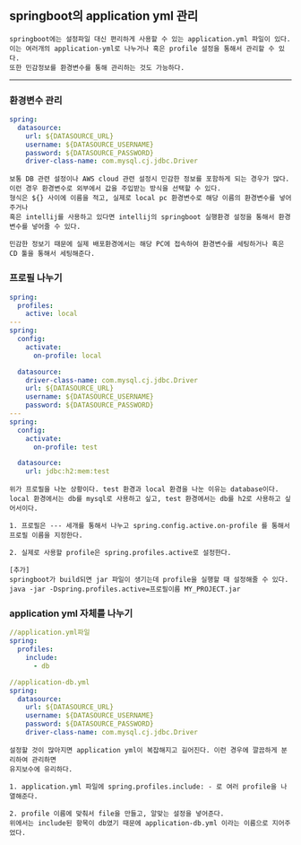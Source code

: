 ## springboot의 application yml 관리

    springboot에는 설정파일 대신 편리하게 사용할 수 있는 application.yml 파일이 있다.
    이는 여러개의 application-yml로 나누거나 혹은 profile 설정을 통해서 관리할 수 있다.
    또한 민감정보를 환경변수를 통해 관리하는 것도 가능하다.

---

### 환경변수 관리

```yaml
spring:
  datasource:
    url: ${DATASOURCE_URL}
    username: ${DATASOURCE_USERNAME}
    password: ${DATASOURCE_PASSWORD}
    driver-class-name: com.mysql.cj.jdbc.Driver
```

    보통 DB 관련 설정이나 AWS cloud 관련 설정시 민감한 정보를 포함하게 되는 경우가 많다.
    이런 경우 환경변수로 외부에서 값을 주입받는 방식을 선택할 수 있다.
    형식은 ${} 사이에 이름을 적고, 실제로 local pc 환경변수로 해당 이름의 환경변수를 넣어주거나
    혹은 intellij를 사용하고 있다면 intellij의 springboot 실행환경 설정을 통해서 환경변수를 넣어줄 수 있다.

    민감한 정보기 때문에 실제 배포환경에서는 해당 PC에 접속하여 환경변수를 세팅하거나 혹은 CD 툴을 통해서 세팅해준다.

### 프로필 나누기

```yaml
spring:
  profiles:
    active: local
---
spring:
  config:
    activate:
      on-profile: local

  datasource:
    driver-class-name: com.mysql.cj.jdbc.Driver
    url: ${DATASOURCE_URL}
    username: ${DATASOURCE_USERNAME}
    password: ${DATASOURCE_PASSWORD}
---
spring:
  config:
    activate:
      on-profile: test

  datasource:
    url: jdbc:h2:mem:test
```

    위가 프로필을 나눈 상황이다. test 환경과 local 환경을 나눈 이유는 database이다.
    local 환경에서는 db를 mysql로 사용하고 싶고, test 환경에서는 db를 h2로 사용하고 싶어서이다.

    1. 프로필은 --- 세개를 통해서 나누고 spring.config.active.on-profile 를 통해서 프로필 이름을 지정한다.

    2. 실제로 사용할 profile은 spring.profiles.active로 설정한다.

    [추가]
    springboot가 build되면 jar 파일이 생기는데 profile을 실행할 때 설정해줄 수 있다.
    java -jar -Dspring.profiles.active=프로필이름 MY_PROJECT.jar

### application yml 자체를 나누기

```yaml
//application.yml파일
spring:
  profiles:
    include:
      - db

//application-db.yml
spring:
  datasource:
    url: ${DATASOURCE_URL}
    username: ${DATASOURCE_USERNAME}
    password: ${DATASOURCE_PASSWORD}
    driver-class-name: com.mysql.cj.jdbc.Driver
```

    설정할 것이 많아지면 application yml이 복잡해지고 길어진다. 이런 경우에 깔끔하게 분리하여 관리하면
    유지보수에 유리하다.

    1. application.yml 파일에 spring.profiles.include: - 로 여러 profile을 나열해준다.

    2. profile 이름에 맞춰서 file을 만들고, 알맞는 설정을 넣어준다.
    위에서는 include된 항목이 db였기 때문에 application-db.yml 이라는 이름으로 지어주었다.
